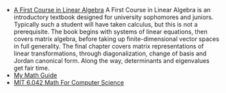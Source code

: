 * [A First Course in Linear Algebra](http://linear.ups.edu)  A First Course in Linear Algebra is an introductory textbook designed for university sophomores and juniors. Typically such a student will have taken calculus, but this is not a prerequisite. The book begins with systems of linear equations, then covers matrix algebra, before taking up finite-dimensional vector spaces in full generality. The final chapter covers matrix representations of linear transformations, through diagonalization, change of basis and Jordan canonical form. Along the way, determinants and eigenvalues get fair time.
* [My Math Guide](http://mymathguide.zohosites.com/Home.html)
* [MIT 6.042 Math For Computer Science](https://courses.csail.mit.edu/6.042)
